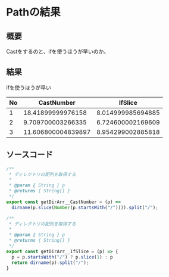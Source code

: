 # Pathの結果

## 概要

Castをするのと、ifを使うほうが早いのか。

## 結果

ifを使うほうが早い

| No | CastNumber | IfSlice |
|----|--|--|
| 1  | 18.41899999976158 | 8.014999985694885 |
| 2  | 9.709700003266335 | 6.724600002169609 |
| 3  | 11.606800004839897 | 8.954299002885818|

## ソースコード

``` js
/**
 * ディレクトリの配列を取得する
 *
 * @param { String } p
 * @returns { String[] }
 */
export const getDirArr__CastNumber = (p) =>
  dirname(p.slice(Number(p.startsWith("/")))).split("/");

/**
 * ディレクトリの配列を取得する
 *
 * @param { String } p
 * @returns { String[] }
 */
export const getDirArr__IfSlice = (p) => {
  p = p.startsWith("/") ? p.slice(1) : p
  return dirname(p).split("/");
}
```
